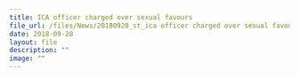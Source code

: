 ```yaml
---
title: ICA officer charged over sexual favours
file_url: /files/News/20180928_st_ica officer charged over sexual favours.pdf
date: 2018-09-28
layout: file
description: ""
image: ""
---
```

